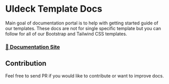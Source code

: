 # UIdeck Template Docs

Main goal of documentation portal is to help with getting started guide of our templates. These docs are not for single specific template but you can follow for all of our Bootstrap and Tailwind CSS templates.

### [📄 Documentation Site](https://docs.uideck.com/)


## Contribution
Feel free to send PR if you would like to contribute or want to improve docs.
